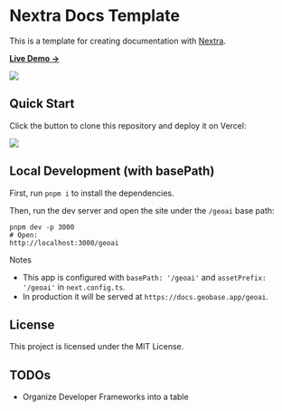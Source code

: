# Nextra Docs Template

This is a template for creating documentation with [Nextra](https://nextra.site).

[**Live Demo →**](https://docs.geobase.app/geoai)

[![](.github/screenshot.png)](https://docs.geobase.app/geoai)

## Quick Start

Click the button to clone this repository and deploy it on Vercel:

[![](https://vercel.com/button)](https://vercel.com/new/clone?s=https%3A%2F%2Fgithub.com%2Fshuding%2Fnextra-docs-template&showOptionalTeamCreation=false)

## Local Development (with basePath)

First, run `pnpm i` to install the dependencies.

Then, run the dev server and open the site under the `/geoai` base path:

```
pnpm dev -p 3000
# Open:
http://localhost:3000/geoai
```

Notes
- This app is configured with `basePath: '/geoai'` and `assetPrefix: '/geoai'` in `next.config.ts`.
- In production it will be served at `https://docs.geobase.app/geoai`.

## License

This project is licensed under the MIT License.

## TODOs

- Organize Developer Frameworks into a table

